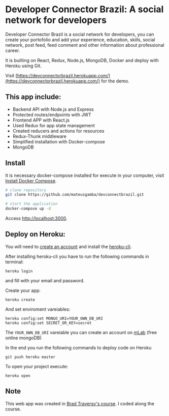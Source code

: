 # Developer Connector Brazil: A social network for developers

Developer Connector Brazil is a social network for developers, you can create your portofolio and add your experience, education, skills, social network, post feed, feed comment and other information about professional career.

It is builting on React, Redux, Node.js, MongoDB, Docker and deploy with Heroku using Git.

Visit [https://devconnectorbrazil.herokuapp.com/](https://devconnectorbrazil.herokuapp.com/) for the demo.

## This app include:

-   Backend API with Node.js and Express
-   Protected routes/endpoints with JWT
-   Frontend APP with React.js
-   Used Redux for app state management
-   Created reducers and actions for resources
-   Redux-Thunk middleware
-   Simplified installation with Docker-compose
-   MongoDB

## Install

It is necessary docker-compose installed for execute in your computer, visit [Install Docker Compose](https://docs.docker.com/compose/install/).

```sh
# clone repository
git clone https://github.com/mateusgamba/devconnectbrazil.git

# start the application
docker-compose up -d
```

Access [http://localhost:3000](http://localhost:3000).

## Deploy on Heroku:

You will need to [create an account](https://www.heroku.com/) and install the [heroku-cli](https://devcenter.heroku.com/articles/heroku-cli#download-and-install).

After installing heroku-cli you have to run the following commands in terminal:

```
heroku login
```

and fill with your email and password.

Create your app:

```
heroku create
```

And set enviroment vareiables:

```
heroku config:set MONGO_URI=YOUR_OWN_DB_URI
heroku config:set SECRET_OR_KEY=secret
```

The `YOUR_OWN_DB_URI` vareiable you can create an account on [mLab](https://mlab.com/) (free online mongoDB)

In the end you run the following commands to deploy code on Heroku

```
git push heroku master
```

To open your project execute:

```
heroku open
```

## Note

This web app was created in [Brad Traversy's course](https://www.udemy.com/mern-stack-front-to-back/). I coded along the course.
